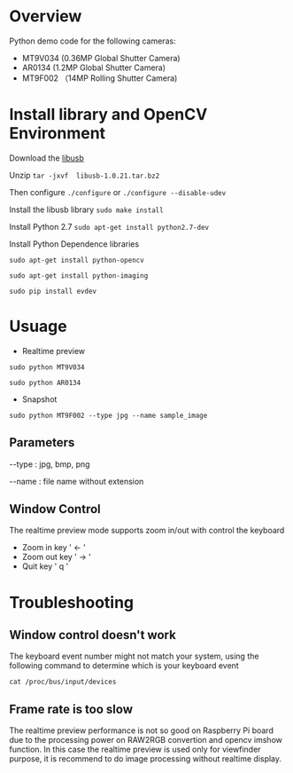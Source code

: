 # Overview

Python demo code for the following cameras:

- MT9V034 (0.36MP Global Shutter Camera)
- AR0134 (1.2MP Global Shutter Camera)
- MT9F002 （14MP Rolling Shutter Camera)

# Install library and OpenCV Environment

Download the [libusb](https://sourceforge.net/projects/libusb/files/libusb-1.0/) 

Unzip `tar -jxvf  libusb-1.0.21.tar.bz2`

Then configure `./configure` or `./configure --disable-udev`

Install the libusb library `sudo make install` 

Install Python 2.7 `sudo apt-get install python2.7-dev`

Install Python Dependence libraries 

`sudo apt-get install python-opencv`

`sudo apt-get install python-imaging`

`sudo pip install evdev`


# Usuage

- Realtime preview

``` sudo python MT9V034 ```

``` sudo python AR0134 ```

- Snapshot

``` sudo python MT9F002 --type jpg --name sample_image ```

## Parameters
--type : jpg, bmp, png

--name : file name without extension

## Window Control
The realtime preview mode supports zoom in/out with control the keyboard

- Zoom in key ' <- '
- Zoom out key ' -> '
- Quit key ' q '

# Troubleshooting
## Window control doesn't work

The keyboard event number might not match your system, using the following command to determine which is your keyboard event

``` cat /proc/bus/input/devices ```

## Frame rate is too slow

The realtime preview performance is not so good on Raspberry Pi board due to the processing power on RAW2RGB convertion and opencv imshow function. In this case the realtime preview is used only for viewfinder purpose, it is recommend to do image processing without realtime display.

